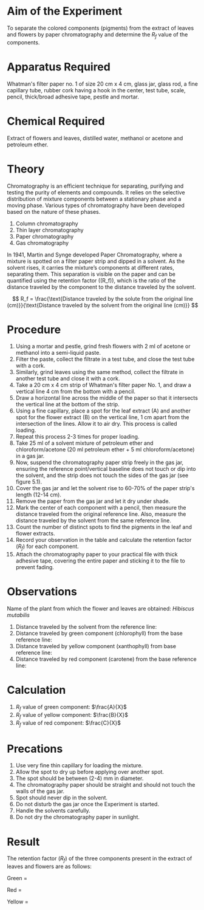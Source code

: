 # Aim of the Experiment 
To separate the colored components (pigments) from the extract of leaves and flowers by paper chromatography and determine the $R_f$ value of the components.

# Apparatus Required
Whatman's filter paper no. 1 of size 20 cm x 4 cm, glass jar, glass rod, a fine capillary tube, rubber cork having a hook in the center, test tube, scale, pencil, thick/broad adhesive tape, pestle and mortar. 

# Chemical Required 
Extract of flowers and leaves, distilled water, methanol or acetone and petroleum ether. 

# Theory 
Chromatography is an efficient technique for separating, purifying and testing the purity of elements and compounds. It relies on the selective distribution of mixture components between a stationary phase and a moving phase. Various types of chromatography have been developed based on the nature of these phases.

1. Column chromatography
2. Thin layer chromatography
3. Paper chromatography
4. Gas chromatography

In 1941, Martin and Synge developed Paper Chromatography, where a mixture is spotted on a filter paper strip and dipped in a solvent. As the solvent rises, it carries the mixture’s components at different rates, separating them. This separation is visible on the paper and can be quantified using the retention factor (\(R_f\)), which is the ratio of the distance traveled by the component to the distance traveled by the solvent.

$$
R_f = \frac{\text{Distance traveled by the solute from the original line (cm)}}{\text{Distance traveled by the solvent from the original line (cm)}}
$$

# Procedure 
1. Using a mortar and pestle, grind fresh flowers with 2 ml of acetone or methanol into a semi-liquid paste.
2. Filter the paste, collect the filtrate in a test tube, and close the test tube with a cork.
3. Similarly, grind leaves using the same method, collect the filtrate in another test tube and close it with a cork.
4. Take a 20 cm x 4 cm strip of Whatman's filter paper No. 1, and draw a vertical line 4 cm from the bottom with a pencil.
5. Draw a horizontal line across the middle of the paper so that it intersects the vertical line at the bottom of the strip.
6. Using a fine capillary, place a spot for the leaf extract (A) and another spot for the flower extract (B) on the vertical line, 1 cm apart from the intersection of the lines. Allow it to air dry. This process is called loading.
7. Repeat this process 2-3 times for proper loading.
8. Take 25 ml of a solvent mixture of petroleum ether and chloroform/acetone (20 ml petroleum ether + 5 ml chloroform/acetone) in a gas jar.
9. Now, suspend the chromatography paper strip freely in the gas jar, ensuring the reference point/vertical baseline does not touch or dip into the solvent, and the strip does not touch the sides of the gas jar (see figure 5.1).
10. Cover the gas jar and let the solvent rise to 60-70% of the paper strip's length (12-14 cm). 
11. Remove the paper from the gas jar and let it dry under shade.
12. Mark the center of each component with a pencil, then measure the distance traveled from the original reference line. Also, measure the distance traveled by the solvent from the same reference line.
13. Count the number of distinct spots to find the pigments in the leaf and flower extracts.
14. Record your observation in the table and calculate the retention factor $(R_f)$ for each component.
15. Attach the chromatography paper to your practical file with thick adhesive tape, covering the entire paper and sticking it to the file to prevent fading.

# Observations 
Name of the plant from which the flower and leaves are obtained: *Hibiscus mutabilis* 

1. Distance traveled by the solvent from the reference line: 
2. Distance traveled by green component (chlorophyll) from the base reference line: 
3. Distance traveled by yellow component (xanthophyll) from base reference line: 
4. Distance traveled by red component (carotene) from the base reference line: 

# Calculation 
1. $R_f$ value of green component: $\frac{A}{X}$
2. $R_f$ value of yellow component: $\frac{B}{X}$
3. $R_f$ value of red component: $\frac{C}{X}$

# Precations 
1. Use very fine thin capillary for loading the mixture.
2. Allow the spot to dry up before applying over another spot.
3. The spot should be between (2-4) mm in diameter.
4. The chromatography paper should be straight and should not touch the walls of the gas jar.
5. Spot should never dip in the solvent.
6. Do not disturb the gas jar once the Experiment is started.
7. Handle the solvents carefully.
8. Do not dry the chromatography paper in sunlight.

# Result 
The retention factor $(R_f)$ of the three components present in the extract of leaves and flowers are as follows:

Green =

Red =

Yellow =